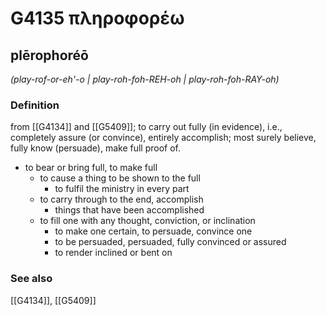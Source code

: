 # G4135 πληροφορέω

## plērophoréō

_(play-rof-or-eh'-o | play-roh-foh-REH-oh | play-roh-foh-RAY-oh)_

### Definition

from [[G4134]] and [[G5409]]; to carry out fully (in evidence), i.e., completely assure (or convince), entirely accomplish; most surely believe, fully know (persuade), make full proof of.

- to bear or bring full, to make full
  - to cause a thing to be shown to the full
    - to fulfil the ministry in every part
  - to carry through to the end, accomplish
    - things that have been accomplished
  - to fill one with any thought, conviction, or inclination
    - to make one certain, to persuade, convince one
    - to be persuaded, persuaded, fully convinced or assured
    - to render inclined or bent on

### See also

[[G4134]], [[G5409]]

